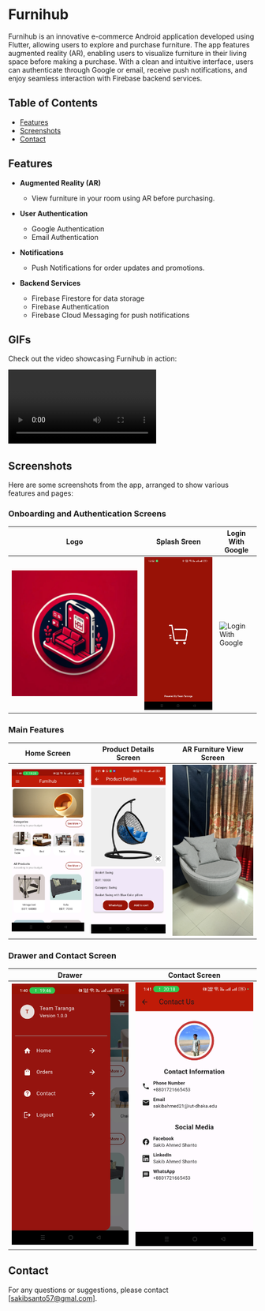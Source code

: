 # Furnihub

Furnihub is an innovative e-commerce Android application developed using Flutter, allowing users to explore and purchase furniture. The app features augmented reality (AR), enabling users to visualize furniture in their living space before making a purchase. With a clean and intuitive interface, users can authenticate through Google or email, receive push notifications, and enjoy seamless interaction with Firebase backend services.

## Table of Contents

- [Features](#features)
- [Screenshots](#screenshots)
- [Contact](#contact)

## Features

- **Augmented Reality (AR)**
  - View furniture in your room using AR before purchasing.

- **User Authentication**
  - Google Authentication
  - Email Authentication

- **Notifications**
  - Push Notifications for order updates and promotions.

- **Backend Services**
  - Firebase Firestore for data storage
  - Firebase Authentication
  - Firebase Cloud Messaging for push notifications

## GIFs

Check out the video showcasing Furnihub in action:

![App Demo](ScreenShots/ar_video.mp4)

## Screenshots

Here are some screenshots from the app, arranged to show various features and pages:

### Onboarding and Authentication Screens
| Logo | Splash Sreen | Login With Google |
|---------------|----------------|-------------------|
| ![Logo](ScreenShots/logo.jpg) | ![Splash Screen](ScreenShots/splash_screen.jpg) | ![Login With Google](ScreenShots/welcome.gif) |

### Main Features
| Home Screen | Product Details Screen | AR Furniture View Screen |
|-------------|------------------------|-------------------------|
| ![Home Screen](ScreenShots/home.jpg) | ![Product Details Screen](ScreenShots/product.jpg) | ![AR Furniture View Screen](ScreenShots/ar_img.jpg) |

### Drawer and Contact Screen
| Drawer | Contact Screen |
|----------------------|----------------|
| ![Order Summary Screen](ScreenShots/Drawer.jpg) | ![Contact Screen](ScreenShots/contact.jpg) |


## Contact

For any questions or suggestions, please contact [sakibsanto57@gmal.com].
